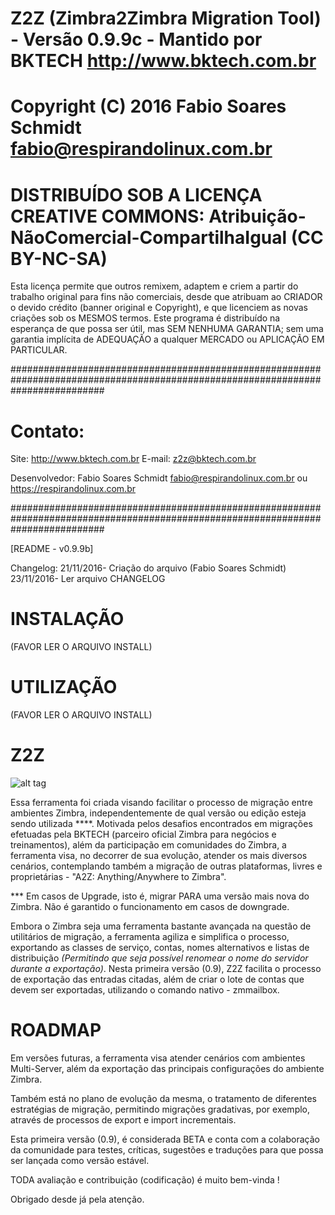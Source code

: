 # Z2Z (Zimbra2Zimbra Migration Tool) - Versão 0.9.9c - Mantido por BKTECH <http://www.bktech.com.br>
 
# Copyright (C) 2016  Fabio Soares Schmidt <fabio@respirandolinux.com.br> 

# DISTRIBUÍDO SOB A LICENÇA CREATIVE COMMONS: Atribuição-NãoComercial-CompartilhaIgual (CC BY-NC-SA)

Esta licença permite que outros remixem, adaptem e criem a partir do trabalho original para fins não comerciais, desde que atribuam
ao CRIADOR o devido crédito (banner original e Copyright), e que licenciem as novas criações sob os MESMOS termos. Este programa é 
distribuído na esperança de que possa ser útil, mas SEM NENHUMA GARANTIA; sem uma garantia implícita de ADEQUAÇÃO a qualquer MERCADO ou 
APLICAÇÃO EM PARTICULAR.
 
#################################################################################################################################
 
# Contato:
 
 Site: <http://www.bktech.com.br>
 E-mail: <z2z@bktech.com.br>
 
 Desenvolvedor: Fabio Soares Schmidt <fabio@respirandolinux.com.br> ou <https://respirandolinux.com.br>

#################################################################################################################################
										
[README - v0.9.9b]
												
Changelog: 
21/11/2016- Criação do arquivo (Fabio Soares Schmidt)
23/11/2016- Ler arquivo CHANGELOG

# INSTALAÇÃO
 
 (FAVOR LER O ARQUIVO INSTALL)
 
# UTILIZAÇÃO
 
 (FAVOR LER O ARQUIVO INSTALL)
  
# Z2Z

![alt tag](https://respirandolinux.files.wordpress.com/2016/11/prtscr-capture1.jpg)

 Essa ferramenta foi criada visando facilitar o processo de migração entre ambientes Zimbra, independentemente de qual versão
 ou edição esteja sendo utilizada ****. Motivada pelos desafios encontrados em migrações efetuadas pela BKTECH (parceiro oficial Zimbra para negócios
 e treinamentos), além da participação em comunidades do Zimbra, a ferramenta visa, no decorrer de sua evolução, atender os mais diversos cenários, contemplando também a migração de outras plataformas, livres e proprietárias - "A2Z: Anything/Anywhere to Zimbra".
 
 *** Em casos de Upgrade, isto é, migrar PARA uma versão mais nova do Zimbra. Não é garantido o funcionamento em casos de downgrade.
 
Embora o Zimbra seja uma ferramenta bastante avançada na questão de utilitários de migração, a ferramenta agiliza e simplifica o processo, exportando as classes de serviço, contas, nomes alternativos e listas de distribuição *(Permitindo que seja possível renomear o nome do servidor durante a exportação)*. Nesta primeira versão (0.9), Z2Z facilita o processo de exportação das entradas citadas, além de criar o lote de contas que devem ser exportadas, utilizando o comando nativo - zmmailbox.

# ROADMAP
 
Em versões futuras, a ferramenta visa atender cenários com ambientes Multi-Server, além da exportação das principais configurações do ambiente Zimbra.

Também está no plano de evolução da mesma, o tratamento de diferentes estratégias de migração, permitindo migrações gradativas, por exemplo, através  de processos de export e import incrementais. 
 
Esta primeira versão (0.9), é considerada BETA e conta com a colaboração da comunidade para testes, críticas, sugestões e traduções para que possa ser lançada como versão estável.
 
TODA avaliação e contribuição (codificação) é muito bem-vinda !
 
Obrigado desde já pela atenção.
